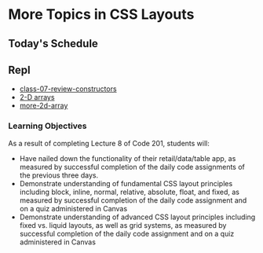 # More Topics in CSS Layouts

## Today's Schedule

## Repl

- [class-07-review-constructors](https://replit.com/@rkgallaway/class-07-review-constructors#index.js)
- [2-D arrays](https://replit.com/@rkgallaway/WeeSelfassuredWorkplace#index.js)
- [more-2d-array](https://replit.com/@rkgallaway/more-2d-array#index.js)

### Learning Objectives

As a result of completing Lecture 8 of Code 201, students will:

- Have nailed down the functionality of their retail/data/table app, as measured by successful completion of the daily code assignments of the previous three days.
- Demonstrate understanding of fundamental CSS layout principles including block, inline, normal, relative, absolute, float, and fixed, as measured by successful completion of the daily code assignment and on a quiz administered in Canvas
- Demonstrate understanding of advanced CSS layout principles including fixed vs. liquid layouts, as well as grid systems, as measured by successful completion of the daily code assignment and on a quiz administered in Canvas
